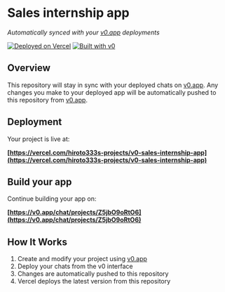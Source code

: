 # Sales internship app

*Automatically synced with your [v0.app](https://v0.app) deployments*

[![Deployed on Vercel](https://img.shields.io/badge/Deployed%20on-Vercel-black?style=for-the-badge&logo=vercel)](https://vercel.com/hiroto333s-projects/v0-sales-internship-app)
[![Built with v0](https://img.shields.io/badge/Built%20with-v0.app-black?style=for-the-badge)](https://v0.app/chat/projects/Z5jbO9oRtO6)

## Overview

This repository will stay in sync with your deployed chats on [v0.app](https://v0.app).
Any changes you make to your deployed app will be automatically pushed to this repository from [v0.app](https://v0.app).

## Deployment

Your project is live at:

**[https://vercel.com/hiroto333s-projects/v0-sales-internship-app](https://vercel.com/hiroto333s-projects/v0-sales-internship-app)**

## Build your app

Continue building your app on:

**[https://v0.app/chat/projects/Z5jbO9oRtO6](https://v0.app/chat/projects/Z5jbO9oRtO6)**

## How It Works

1. Create and modify your project using [v0.app](https://v0.app)
2. Deploy your chats from the v0 interface
3. Changes are automatically pushed to this repository
4. Vercel deploys the latest version from this repository